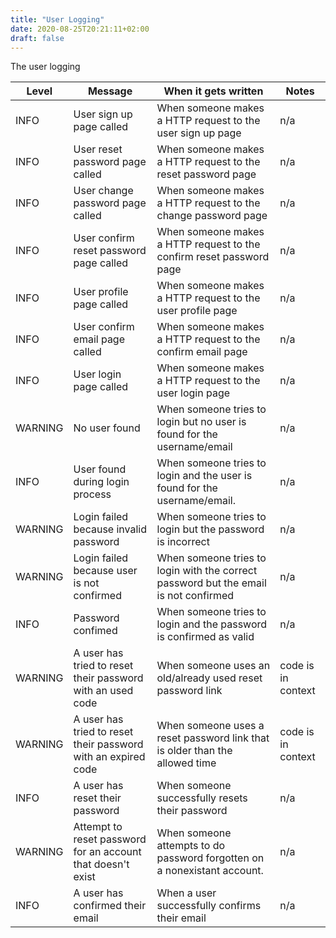 ```yaml
---
title: "User Logging"
date: 2020-08-25T20:21:11+02:00
draft: false
---
```

The user logging

| Level | Message  | When it gets written | Notes |
| --- | --- | --- | --- |
| INFO | User sign up page called | When someone makes a HTTP request to the user sign up page | n/a |
| INFO | User reset password page called | When someone makes a HTTP request to the reset password page | n/a |
| INFO | User change password page called | When someone makes a HTTP request to the change password page | n/a |
| INFO | User confirm reset password page called | When someone makes a HTTP request to the confirm reset password page | n/a |
| INFO | User profile page called | When someone makes a HTTP request to the user profile page | n/a |
| INFO | User confirm email page called | When someone makes a HTTP request to the confirm email page | n/a |
| INFO | User login page called | When someone makes a HTTP request to the user login page | n/a |
| WARNING | No user found | When someone tries to login but no user is found for the username/email | n/a |
| INFO | User found during login process | When someone tries to login and the user is found for the username/email. | n/a |
| WARNING | Login failed because invalid password | When someone tries to login but the password is incorrect | n/a |
| WARNING | Login failed because user is not confirmed | When someone tries to login with the correct password but the email is not confirmed | n/a |
| INFO | Password confimed | When someone tries to login and the password is confirmed as valid | n/a |
| WARNING | A user has tried to reset their password with an used code | When someone uses an old/already used reset password link | code is in context |
| WARNING | A user has tried to reset their password with an expired code | When someone uses a reset password link that is older than the allowed time | code is in context |
| INFO | A user has reset their password | When someone successfully resets their password | n/a |
| WARNING | Attempt to reset password for an account that doesn't exist | When someone attempts to do password forgotten on a nonexistant account. | n/a |
| INFO | A user has confirmed their email | When a user successfully confirms their email | n/a |
